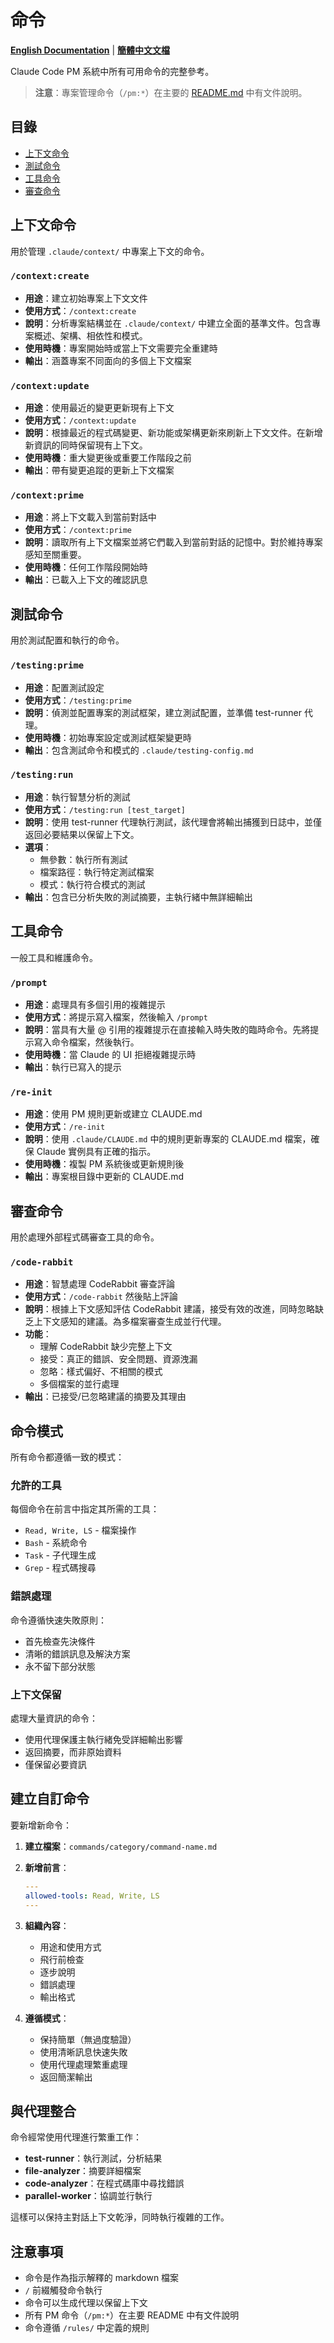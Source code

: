 # 命令

**[English Documentation](../en/COMMANDS.md)** | **[簡體中文文檔](../zh-cn/COMMANDS.md)**

Claude Code PM 系統中所有可用命令的完整參考。

> **注意**：專案管理命令（`/pm:*`）在主要的 [README.md](README.md#命令參考) 中有文件說明。

## 目錄

- [上下文命令](#上下文命令)
- [測試命令](#測試命令)
- [工具命令](#工具命令)
- [審查命令](#審查命令)

## 上下文命令

用於管理 `.claude/context/` 中專案上下文的命令。

### `/context:create`
- **用途**：建立初始專案上下文文件
- **使用方式**：`/context:create`
- **說明**：分析專案結構並在 `.claude/context/` 中建立全面的基準文件。包含專案概述、架構、相依性和模式。
- **使用時機**：專案開始時或當上下文需要完全重建時
- **輸出**：涵蓋專案不同面向的多個上下文檔案

### `/context:update`
- **用途**：使用最近的變更更新現有上下文
- **使用方式**：`/context:update`
- **說明**：根據最近的程式碼變更、新功能或架構更新來刷新上下文文件。在新增新資訊的同時保留現有上下文。
- **使用時機**：重大變更後或重要工作階段之前
- **輸出**：帶有變更追蹤的更新上下文檔案

### `/context:prime`
- **用途**：將上下文載入到當前對話中
- **使用方式**：`/context:prime`
- **說明**：讀取所有上下文檔案並將它們載入到當前對話的記憶中。對於維持專案感知至關重要。
- **使用時機**：任何工作階段開始時
- **輸出**：已載入上下文的確認訊息

## 測試命令

用於測試配置和執行的命令。

### `/testing:prime`
- **用途**：配置測試設定
- **使用方式**：`/testing:prime`
- **說明**：偵測並配置專案的測試框架，建立測試配置，並準備 test-runner 代理。
- **使用時機**：初始專案設定或測試框架變更時
- **輸出**：包含測試命令和模式的 `.claude/testing-config.md`

### `/testing:run`
- **用途**：執行智慧分析的測試
- **使用方式**：`/testing:run [test_target]`
- **說明**：使用 test-runner 代理執行測試，該代理會將輸出捕獲到日誌中，並僅返回必要結果以保留上下文。
- **選項**：
   - 無參數：執行所有測試
   - 檔案路徑：執行特定測試檔案
   - 模式：執行符合模式的測試
- **輸出**：包含已分析失敗的測試摘要，主執行緒中無詳細輸出

## 工具命令

一般工具和維護命令。

### `/prompt`
- **用途**：處理具有多個引用的複雜提示
- **使用方式**：將提示寫入檔案，然後輸入 `/prompt`
- **說明**：當具有大量 @ 引用的複雜提示在直接輸入時失敗的臨時命令。先將提示寫入命令檔案，然後執行。
- **使用時機**：當 Claude 的 UI 拒絕複雜提示時
- **輸出**：執行已寫入的提示

### `/re-init`
- **用途**：使用 PM 規則更新或建立 CLAUDE.md
- **使用方式**：`/re-init`
- **說明**：使用 `.claude/CLAUDE.md` 中的規則更新專案的 CLAUDE.md 檔案，確保 Claude 實例具有正確的指示。
- **使用時機**：複製 PM 系統後或更新規則後
- **輸出**：專案根目錄中更新的 CLAUDE.md

## 審查命令

用於處理外部程式碼審查工具的命令。

### `/code-rabbit`
- **用途**：智慧處理 CodeRabbit 審查評論
- **使用方式**：`/code-rabbit` 然後貼上評論
- **說明**：根據上下文感知評估 CodeRabbit 建議，接受有效的改進，同時忽略缺乏上下文感知的建議。為多檔案審查生成並行代理。
- **功能**：
   - 理解 CodeRabbit 缺少完整上下文
   - 接受：真正的錯誤、安全問題、資源洩漏
   - 忽略：樣式偏好、不相關的模式
   - 多個檔案的並行處理
- **輸出**：已接受/已忽略建議的摘要及其理由

## 命令模式

所有命令都遵循一致的模式：

### 允許的工具
每個命令在前言中指定其所需的工具：
- `Read, Write, LS` - 檔案操作
- `Bash` - 系統命令
- `Task` - 子代理生成
- `Grep` - 程式碼搜尋

### 錯誤處理
命令遵循快速失敗原則：
- 首先檢查先決條件
- 清晰的錯誤訊息及解決方案
- 永不留下部分狀態

### 上下文保留
處理大量資訊的命令：
- 使用代理保護主執行緒免受詳細輸出影響
- 返回摘要，而非原始資料
- 僅保留必要資訊

## 建立自訂命令

要新增新命令：

1. **建立檔案**：`commands/category/command-name.md`
2. **新增前言**：
   ```yaml
   ---
   allowed-tools: Read, Write, LS
   ---
   ```
3. **組織內容**：
   - 用途和使用方式
   - 飛行前檢查
   - 逐步說明
   - 錯誤處理
   - 輸出格式

4. **遵循模式**：
   - 保持簡單（無過度驗證）
   - 使用清晰訊息快速失敗
   - 使用代理處理繁重處理
   - 返回簡潔輸出

## 與代理整合

命令經常使用代理進行繁重工作：

- **test-runner**：執行測試，分析結果
- **file-analyzer**：摘要詳細檔案
- **code-analyzer**：在程式碼庫中尋找錯誤
- **parallel-worker**：協調並行執行

這樣可以保持主對話上下文乾淨，同時執行複雜的工作。

## 注意事項

- 命令是作為指示解釋的 markdown 檔案
- `/` 前綴觸發命令執行
- 命令可以生成代理以保留上下文
- 所有 PM 命令（`/pm:*`）在主要 README 中有文件說明
- 命令遵循 `/rules/` 中定義的規則
